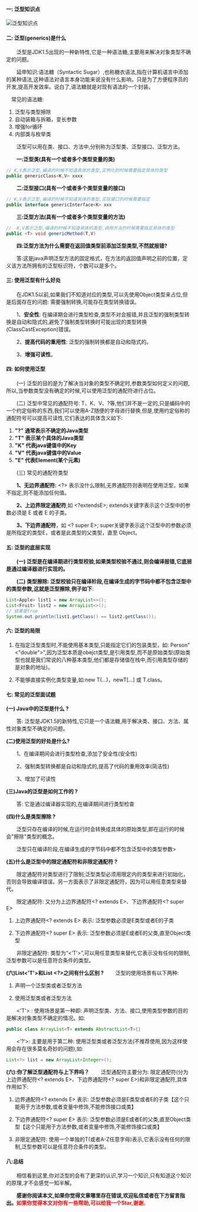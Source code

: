 
#### 一: 泛型知识点

![泛型知识点](https://img-blog.csdnimg.cn/20200830194120980.png)


#### 二: 泛型(generics)是什么

&emsp;&emsp;泛型是JDK1.5出现的一种新特性,它是一种语法糖,主要用来解决对象类型不确定的问题。<br></font>

&emsp;&emsp;延申知识:语法糖（Syntactic Sugar）,也称糖衣语法,指在计算机语言中添加的某种语法,这种语法对语言本身功能来说没有什么影响，只是为了方便程序员的开发,提高开发效率。说白了,语法糖就是对现有语法的一个封装。<br></font>

&emsp;常见的语法糖: 
 1. 泛型与类型擦除
 2. 自动装箱与拆箱，变长参数
 3. 增强for循环 
 4. 内部类与枚举类

&emsp;&emsp;泛型可以用在类、接口、方法中,分别称为泛型类、泛型接口、泛型方法。<br></font>

&emsp;&emsp;**一:泛型类(具有一个或者多个类型变量的类)**

```java
// K,V表示泛型,编译的时候不知道具体的类型,实例化的时候需要指定具体的类型
public genericClass<K,V> xxxx
```
&emsp;&emsp;**二:泛型接口(具有一个或者多个类型变量的接口)**

```java
// K,V表示泛型,编译的时候不知道具体的类型,实现接口的时候需要指定
public interface genericInterface<K> xxx
```

&emsp;&emsp;**三:泛型方法(具有一个或者多个类型变量的方法)**

```java
//  K,V表示泛型,编译的时候不知道具体的类型,调用方法的时候需要指定具体的类型
public <T> void genericMethod(T,V)
```
&emsp;&emsp;**四:泛型方法为什么需要在返回值类型前添加泛型类型,不然就报错?<br>**

&emsp;&emsp;答:这是java声明泛型方法的固定格式，在方法的返回值声明之前的位置，<T>定义该方法所拥有的泛型标识符，个数可以是多个。



#### 三: 使用泛型有什么好处
&emsp;&emsp;在JDK1.5以前,如果我们不知道对应的类型,可以先使用Object类型来占位,但是后面存在的问题: 需要强制转换,可能存在类型转换错误。<br></font>

&emsp;&emsp;1、**安全性**: 在编译期会进行类型检查,类型不对会报错,并且泛型的强制类型转换是自动和隐式的,避免了强制类型转换时可能出现的类型转换(ClassCastException)错误。<br>

&emsp;&emsp;2、**提高代码的重用性**: 泛型的强制转换都是自动和隐式的。<br>

&emsp;&emsp;3、**增强可读性**。




#### 四: 如何使用泛型
&emsp;&emsp;(一) 泛型的目的是为了解决当对象的类型不确定时,参数类型如何定义的问题,所以,当参数类型没有确定的时候,可以使用泛型的通配符进行占位。<br>

&emsp;&emsp;(二) 泛型中常见的通配符号: T、K、V、?等,他们并不是一定的,只是编码中的一个约定俗称的东西,我们可以使用A-Z随便的字母进行替换,但是,使用约定俗称的通配符号可以提高可读性,它们表达的具体含义如下:

 1. **"?" 通常表示不确定的Java类型**
 2. **"T" 表示某个具体的Java类型**
 3. **"K" 代表java键值中的Key**
 4. **"V" 代表java键值中的Value**
 5. **"E" 代表Element(某个元素)**

&emsp;&emsp;(三) 常见的通配符类型<br>

&emsp;&emsp;**1、无边界通配符:** <?> 表示没什么限制,无界通配符则表明在使用泛型，如果不指定,则不能添加任何值。<br>

&emsp;&emsp;**2、上边界限定通配符**,如 <?extendsE>; extends关键字表示这个泛型中的参数必须是 E 或者 E 的子类。<br>

&emsp;&emsp;**3、下边界通配符**，如 <? super E>; super关键字表示这个泛型中的参数必须是所指定的类型E，或者是此类型的父类型，直至 Object。



#### 五: 泛型的底层实现
&emsp;&emsp;**(一) 泛型是在编译期进行类型校验,如果类型校验不通过,则会编译报错,它底层是通过编译器进行实现的。**<br>

&emsp;&emsp;**(二) 类型擦除: 泛型校验只在编译阶段,在编译生成的字节码中都不包含泛型中的类型参数,这就是泛型擦除,例子如下**:

```java
List<Apple> list1 = new ArrayList<>();
List<Fruit> list2 = new ArrayList<>();
// 结果是true
System.out.println(list1.getClass() == list2.getClass());
```

#### 六: 泛型的局限

 1. 在指定泛型类型时,不能使用基本类型,只能指定它们的包装类型，如: Person"<"double">",因为泛型本质是obejct类型,是引用类型,而不是原始类型(原始类型也就是我们常说的八种基本类型,他们都是存储值在栈中,而引用类型存储的是对象的地址)。

 2. 不能够直接实例化类型变量,如:new T(...)，newT[...] 或 T.class。 


#### 七: 常见的泛型面试题
**(一) Java中的泛型是什么 ?**

&emsp;&emsp;答: 泛型是JDK1.5的新特性,它只是一个语法糖,用于解决类、接口、方法、属性对象类型不确定的问题。

**(二)使用泛型的好处是什么?**

&emsp;&emsp;1、在编译期间会进行类型检查,添加了安全性(安全性)

&emsp;&emsp;2、强制类型转换都是自动和隐式的,提高了代码的重用效率(简洁性)

&emsp;&emsp;3、增加了可读性

**(三)Java的泛型是如何工作的 ?**

&emsp;&emsp;答: 它是通过编译器实现的,在编译期间进行类型检查

**(四)什么是类型擦除 ?**

&emsp;&emsp;泛型只存在编译的时候,在运行时会转换成具体的原始类型,即在运行的时候会"擦除"类型的概念。

&emsp;&emsp;泛型只在编译阶段,在编译生成的字节码中都不包含泛型中的类型参数> 

**(五)什么是泛型中的限定通配符和非限定通配符 ?**

&emsp;&emsp;限定通配符对类型进行了限制;泛型类型必须用限定内的类型来进行初始化，否则会导致编译错误。另一方面表示了非限定通配符，因为可以用任意类型来替代。<br>

&emsp;&emsp;限定通配符: 又分为上边界通配符<? extends E>、下边界通配符<? super E>

 1. 上边界通配符<? extends E> 表示: 泛型参数必须是E类型或者E的子类

 2. 下边界通配符<? super E> 表示: 泛型参数必须是E或者E的父类,直至Object类型

&emsp;&emsp;非限定通配符: 类型为“<‘T’>”,可以用任意类型来替代,它表示没有任何的限制,泛型参数可以是任意符合条件的类型。

**(六)List<'T'>和List <?>之间有什么区别 ?**
&emsp;&emsp;泛型的使用场景有以下两种:

 1. 声明一个泛型类或者泛型方法

 2. 使用泛型类或者泛型方法

 &emsp;&emsp;<'T'> : 使用场景是第一种即: 声明泛型类、方法、接口,使用类型参数的目的是解决对象类型不确定的情况。如:


```java
public class ArrayList<T> extends AbstractList<T>{}
```

  &emsp;&emsp;<’?‘>: 主要是用于第二种: 使用泛型类或者泛型方法(不推荐使用,因为这样使用会存在很多莫名奇妙的问题),如:


```java
List<?> list = new ArrayList<Integer>();
```

  **(六):你了解泛型通配符与上下界吗？**
    &emsp;&emsp;泛型通配符主要分为: 限定通配符(分为上边界通配符<? extends E>、下边界通配符<? super E>)和非限定通配符,具体作用如下:
    

 1. 边界通配符<? extends E> 表示: 泛型参数必须是E类型或者E的子类【这个只能用于方法参数,或者变量中修饰,不能修饰接口或类】

 2. 下边界通配符<? super E> 表示: 泛型参数必须是E或者E的父类,直至Object类型【这个只能用于方法参数,或者变量中修饰,不能修饰接口或类】

 3. 非限定通配符: 使用一个单独的T(或者A-Z任意字母)表示,它表示没有任何的限制,泛型参数可以是任意符合条件的类型。

#### 八:总结
&emsp;&emsp;相信看到这里,你对泛型的会有了更深的认识,学习一个知识,只有知道这个知识的原理,才不会感觉一知半解。<br>

&emsp;&emsp;**感谢你阅读本文,如果你觉得文章哪里存在错误,欢迎私信或者在下方留言指出。<font color='red' >如果你觉得本文对你有一些帮助,可以给我一个Star,谢谢**。

